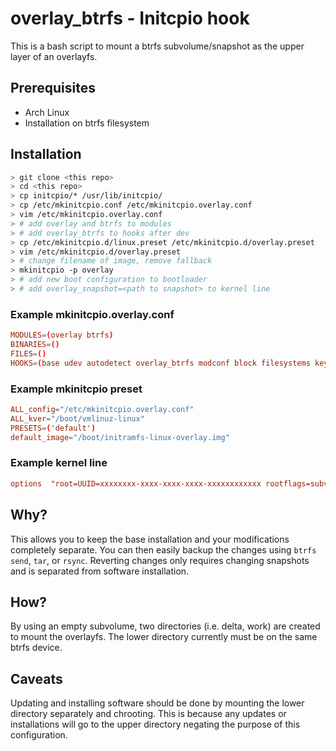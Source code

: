 # overlay_btrfs - Initcpio hook

This is a bash script to mount a btrfs subvolume/snapshot as the upper layer of an overlayfs.

## Prerequisites
* Arch Linux
* Installation on btrfs filesystem

## Installation

``` bash
> git clone <this repo>
> cd <this repo>
> cp initcpio/* /usr/lib/initcpio/
> cp /etc/mkinitcpio.conf /etc/mkinitcpio.overlay.conf
> vim /etc/mkinitcpio.overlay.conf
> # add overlay and btrfs to modules
> # add overlay_btrfs to hooks after dev
> cp /etc/mkinitcpio.d/linux.preset /etc/mkinitcpio.d/overlay.preset
> vim /etc/mkinitcpio.d/overlay.preset
> # change filename of image, remove fallback
> mkinitcpio -p overlay
> # add new boot configuration to bootloader
> # add overlay_snapshot=<path to snapshot> to kernel line
```

### Example mkinitcpio.overlay.conf
``` conf
MODULES=(overlay btrfs)
BINARIES=()
FILES=()
HOOKS=(base udev autodetect overlay_btrfs modconf block filesystems keyboard fsck)
```

### Example mkinitcpio preset
``` conf
ALL_config="/etc/mkinitcpio.overlay.conf"
ALL_kver="/boot/vmlinuz-linux"
PRESETS=('default')
default_image="/boot/initramfs-linux-overlay.img"
```

### Example kernel line
``` conf
options  "root=UUID=xxxxxxxx-xxxx-xxxx-xxxx-xxxxxxxxxxxx rootflags=subvol=<path to lower subvolume/snapshot> overlay_snapshot=<path to upper subvoluem/snapshot>"
```

## Why?

This allows you to keep the base installation and your modifications completely separate. You can then easily backup the changes using `btrfs send`, `tar`, or `rsync`. Reverting changes only requires changing snapshots and is separated from software installation.

## How?

By using an empty subvolume, two directories (i.e. delta, work) are created to mount the overlayfs. The lower directory currently must be on the same btrfs device.

## Caveats

Updating and installing software should be done by mounting the lower directory separately and chrooting. This is because any updates or installations will go to the upper directory negating the purpose of this configuration.
